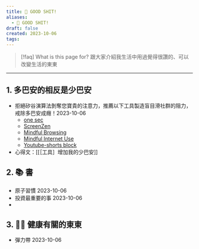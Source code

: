 ```yaml
---
title: 💩 GOOD SHIT!
aliases:
  - 💩 GOOD SHIT!
draft: false
created: 2023-10-06
tags:
---
```


> [!faq] What is this page for?
> 跟大家介紹我生活中用過覺得很讚的、可以改變生活的東東 

---
## 1. 多巴安的相反是少巴安
- 拒絕矽谷演算法剝奪您寶貴的注意力，推薦以下工具製造盲目滑社群的阻力，戒除多巴安成癮！2023-10-06
	- [one sec](https://one-sec.app/browser-extension/)
	- [ScreenZen](https://www.screenzen.co/) 
	- [Mindful Browsing](https://chromewebstore.google.com/detail/mindful-browsing/cobldifbambmimppcfdgifkiccmdmakf) 
	- [Mindful Internet Use](https://chromewebstore.google.com/detail/mindful-internet-use/hieolpjdilnibgamiafklnlcmagdngoo) 
	- [Youtube-shorts block](https://chromewebstore.google.com/detail/youtube-shorts-block/jiaopdjbehhjgokpphdfgmapkobbnmjp)
- 心得文：[[［工具］增加我的少巴安]]
## 2. 📚 書
- 原子習慣 2023-10-06
- 投資最重要的事 2023-10-06
- 
## 3. 💪🏼 健康有關的東東
- 彈力帶 2023-10-06